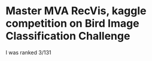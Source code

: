 # Master MVA RecVis, kaggle competition on Bird Image Classification Challenge
I was ranked 3/131
 
